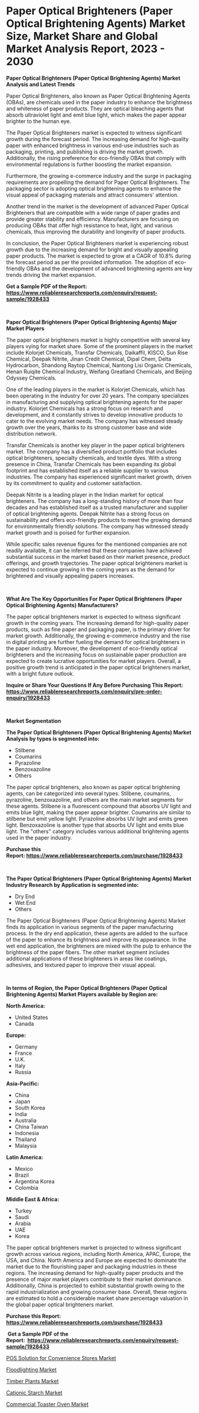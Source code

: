 <p><h1>Paper Optical Brighteners (Paper Optical Brightening Agents) Market Size, Market Share and Global Market Analysis Report, 2023 - 2030</h1></p><p><strong>Paper Optical Brighteners (Paper Optical Brightening Agents) Market Analysis and Latest Trends</strong></p>
<p><p>Paper Optical Brighteners, also known as Paper Optical Brightening Agents (OBAs), are chemicals used in the paper industry to enhance the brightness and whiteness of paper products. They are optical bleaching agents that absorb ultraviolet light and emit blue light, which makes the paper appear brighter to the human eye.</p><p>The Paper Optical Brighteners market is expected to witness significant growth during the forecast period. The increasing demand for high-quality paper with enhanced brightness in various end-use industries such as packaging, printing, and publishing is driving the market growth. Additionally, the rising preference for eco-friendly OBAs that comply with environmental regulations is further boosting the market expansion.</p><p>Furthermore, the growing e-commerce industry and the surge in packaging requirements are propelling the demand for Paper Optical Brighteners. The packaging sector is adopting optical brightening agents to enhance the visual appeal of packaging materials and attract consumers' attention.</p><p>Another trend in the market is the development of advanced Paper Optical Brighteners that are compatible with a wide range of paper grades and provide greater stability and efficiency. Manufacturers are focusing on producing OBAs that offer high resistance to heat, light, and various chemicals, thus improving the durability and longevity of paper products.</p><p>In conclusion, the Paper Optical Brighteners market is experiencing robust growth due to the increasing demand for bright and visually appealing paper products. The market is expected to grow at a CAGR of 10.8% during the forecast period as per the provided information. The adoption of eco-friendly OBAs and the development of advanced brightening agents are key trends driving the market expansion.</p></p>
<p><strong>Get a Sample PDF of the Report:&nbsp; <a href="https://www.reliableresearchreports.com/enquiry/request-sample/1928433">https://www.reliableresearchreports.com/enquiry/request-sample/1928433</a></strong></p>
<p>&nbsp;</p>
<p><strong>Paper Optical Brighteners (Paper Optical Brightening Agents) Major Market Players</strong></p>
<p><p>The paper optical brighteners market is highly competitive with several key players vying for market share. Some of the prominent players in the market include Kolorjet Chemicals, Transfar Chemicals, Daikaffil, KISCO, Sun Rise Chemical, Deepak Nitrite, Jinan Credit Chemical, Dipal Chem, Delta Hydrocarbon, Shandong Raytop Chemical, Nantong Lisi Organic Chemicals, Henan Ruiqite Chemical Industry, Weifang Greatland Chemicals, and Beijing Odyssey Chemicals.</p><p>One of the leading players in the market is Kolorjet Chemicals, which has been operating in the industry for over 20 years. The company specializes in manufacturing and supplying optical brightening agents for the paper industry. Kolorjet Chemicals has a strong focus on research and development, and it constantly strives to develop innovative products to cater to the evolving market needs. The company has witnessed steady growth over the years, thanks to its strong customer base and wide distribution network.</p><p>Transfar Chemicals is another key player in the paper optical brighteners market. The company has a diversified product portfolio that includes optical brighteners, specialty chemicals, and textile dyes. With a strong presence in China, Transfar Chemicals has been expanding its global footprint and has established itself as a reliable supplier to various industries. The company has experienced significant market growth, driven by its commitment to quality and customer satisfaction.</p><p>Deepak Nitrite is a leading player in the Indian market for optical brighteners. The company has a long-standing history of more than four decades and has established itself as a trusted manufacturer and supplier of optical brightening agents. Deepak Nitrite has a strong focus on sustainability and offers eco-friendly products to meet the growing demand for environmentally friendly solutions. The company has witnessed steady market growth and is poised for further expansion.</p><p>While specific sales revenue figures for the mentioned companies are not readily available, it can be inferred that these companies have achieved substantial success in the market based on their market presence, product offerings, and growth trajectories. The paper optical brighteners market is expected to continue growing in the coming years as the demand for brightened and visually appealing papers increases.</p></p>
<p>&nbsp;</p>
<p><strong>What Are The Key Opportunities For Paper Optical Brighteners (Paper Optical Brightening Agents) Manufacturers?</strong></p>
<p><p>The paper optical brighteners market is expected to witness significant growth in the coming years. The increasing demand for high-quality paper products, such as fine paper and packaging paper, is the primary driver for market growth. Additionally, the growing e-commerce industry and the rise in digital printing are further fueling the demand for optical brighteners in the paper industry. Moreover, the development of eco-friendly optical brighteners and the increasing focus on sustainable paper production are expected to create lucrative opportunities for market players. Overall, a positive growth trend is anticipated in the paper optical brighteners market, with a bright future outlook.</p></p>
<p><strong>Inquire or Share Your Questions If Any Before Purchasing This Report: <a href="https://www.reliableresearchreports.com/enquiry/pre-order-enquiry/1928433">https://www.reliableresearchreports.com/enquiry/pre-order-enquiry/1928433</a></strong></p>
<p>&nbsp;</p>
<p><strong>Market Segmentation</strong></p>
<p><strong>The Paper Optical Brighteners (Paper Optical Brightening Agents) Market Analysis by types is segmented into:</strong></p>
<p><ul><li>Stilbene</li><li>Coumarins</li><li>Pyrazoline</li><li>Benzoxazoline</li><li>Others</li></ul></p>
<p><p>The paper optical brighteners, also known as paper optical brightening agents, can be categorized into several types. Stilbene, coumarins, pyrazoline, benzoxazoline, and others are the main market segments for these agents. Stilbene is a fluorescent compound that absorbs UV light and emits blue light, making the paper appear brighter. Coumarins are similar to stilbene but emit yellow light. Pyrazoline absorbs UV light and emits green light. Benzoxazoline is another type that absorbs UV light and emits blue light. The "others" category includes various additional brightening agents used in the paper industry.</p></p>
<p><strong>Purchase this Report:&nbsp;<a href="https://www.reliableresearchreports.com/purchase/1928433">https://www.reliableresearchreports.com/purchase/1928433</a></strong></p>
<p>&nbsp;</p>
<p><strong>The Paper Optical Brighteners (Paper Optical Brightening Agents) Market Industry Research by Application is segmented into:</strong></p>
<p><ul><li>Dry End</li><li>Wet End</li><li>Others</li></ul></p>
<p><p>The Paper Optical Brighteners (Paper Optical Brightening Agents) Market finds its application in various segments of the paper manufacturing process. In the dry end application, these agents are added to the surface of the paper to enhance its brightness and improve its appearance. In the wet end application, the brighteners are mixed with the pulp to enhance the brightness of the paper fibers. The other market segment includes additional applications of these brighteners in areas like coatings, adhesives, and textured paper to improve their visual appeal.</p></p>
<p>&nbsp;</p>
<p><strong>In terms of Region, the Paper Optical Brighteners (Paper Optical Brightening Agents) Market Players available by Region are:</strong></p>
<p>
    <p> <strong> North America: </strong>
        <ul>
            <li>United States</li>
            <li>Canada</li>
        </ul>
        </p> 
    <p> <strong> Europe: </strong>
        <ul>
            <li>Germany</li>
            <li>France</li>
            <li>U.K.</li>
            <li>Italy</li>
            <li>Russia</li>
        </ul>
        </p> 
    <p> <strong> Asia-Pacific: </strong>
        <ul>
            <li>China</li>
            <li>Japan</li>
            <li>South Korea</li>
            <li>India</li>
            <li>Australia</li>
            <li>China Taiwan</li>
            <li>Indonesia</li>
            <li>Thailand</li>
            <li>Malaysia</li>
        </ul>
        </p> 
    <p> <strong> Latin America: </strong>
        <ul>
            <li>Mexico</li>
            <li>Brazil</li>
            <li>Argentina Korea</li>
            <li>Colombia</li>
        </ul>
        </p> 
    <p> <strong> Middle East & Africa: </strong>
        <ul>
            <li>Turkey</li>
            <li>Saudi</li>
            <li>Arabia</li>
            <li>UAE</li>
            <li>Korea</li>
        </ul>
    </p>
    </p>
<p><p>The paper optical brighteners market is projected to witness significant growth across various regions, including North America, APAC, Europe, the USA, and China. North America and Europe are expected to dominate the market due to the flourishing paper and packaging industries in these regions. The increasing demand for high-quality paper products and the presence of major market players contribute to their market dominance. Additionally, China is projected to exhibit substantial growth owing to the rapid industrialization and growing consumer base. Overall, these regions are estimated to hold a considerable market share percentage valuation in the global paper optical brighteners market.</p></p>
<p><strong>Purchase this Report: <a href="https://www.reliableresearchreports.com/purchase/1928433">https://www.reliableresearchreports.com/purchase/1928433</a></strong></p>
<p>&nbsp;<strong>Get a Sample PDF of the Report:&nbsp;&nbsp;<a href="https://www.reliableresearchreports.com/enquiry/request-sample/1928433">https://www.reliableresearchreports.com/enquiry/request-sample/1928433</a></strong></p>
<p><strong></strong></p>
<p><p><a href="https://github.com/FassouRP/Market-Research-Report-List-1/blob/main/pos-solution-for-convenience-stores-market.md">POS Solution for Convenience Stores Market</a></p><p><a href="https://www.linkedin.com/pulse/floodlighting-market-size-share-global-analysis-report-6bonf/">Floodlighting Market</a></p><p><a href="https://medium.com/@candicekoss1946/timber-plants-market-the-key-to-successful-business-strategy-forecast-till-2030-90153a65229f">Timber Plants Market</a></p><p><a href="https://medium.com/@rachaelward34/cationic-starch-market-research-report-its-history-and-forecast-2023-to-2030-3fc20a92923a">Cationic Starch Market</a></p><p><a href="https://www.linkedin.com/pulse/commercial-toaster-oven-market-size-share-amp-trends-analysis-vtuqf/">Commercial Toaster Oven Market</a></p></p>